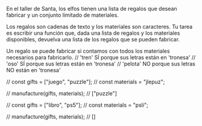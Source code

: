 En el taller de Santa, los elfos tienen una lista de regalos que desean fabricar y un conjunto limitado de materiales.

Los regalos son cadenas de texto y los materiales son caracteres. Tu tarea es escribir una función que, dada una lista de regalos y los materiales disponibles, devuelva una lista de los regalos que se pueden fabricar.

Un regalo se puede fabricar si contamos con todos los materiales necesarios para fabricarlo.
// 'tren' SÍ porque sus letras están en 'tronesa'
// 'oso' SÍ porque sus letras están en 'tronesa'
// 'pelota' NO porque sus letras NO están en 'tronesa'

// const gifts = ["juego", "puzzle"];
// const materials = "jlepuz";

// manufacture(gifts, materials); // ["puzzle"]

// const gifts = ["libro", "ps5"];
// const materials = "psli";

// manufacture(gifts, materials); // []
